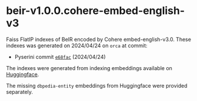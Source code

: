 # beir-v1.0.0.cohere-embed-english-v3

Faiss FlatIP indexes of BeIR encoded by Cohere embed-english-v3.0.
These indexes was generated on 2024/04/24 on `orca` at commit:

+ Pyserini commit [`e68fac`](https://github.com/castorini/pyserini/commit/e68fac6bf51137c31fd33e84c4e0a0ba7fdc09cc) (2024/04/24)

The indexes were generated from indexing embeddings 
available on [Huggingface](https://huggingface.co/datasets/Cohere/beir-embed-english-v3).

The missing `dbpedia-entity` embeddings from Huggingface were provided separately.
